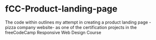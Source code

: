 # fCC-Product-landing-page
The code within outlines my attempt in creating a product landing page -pizza company website- as one of the certification projects in the freeCodeCamp Responsive Web Design Course
